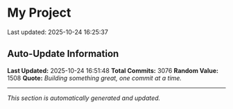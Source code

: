 # My Project


Last updated: 2025-10-24 16:25:37











































































































































































































































































































































































































































































































































































































































































































































































































































































































































































































































































































































































































































































































































































































































































































































































































































































































































































































































































































































































































































































































































































































































































































































































































































































































































































































































































































































































































































































































































































































































































































































































































































































































































































































































































































































































































## Auto-Update Information

**Last Updated:** 2025-10-24 16:51:48
**Total Commits:** 3076
**Random Value:** 1508
**Quote:** _Building something great, one commit at a time._

---
_This section is automatically generated and updated._